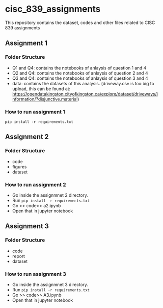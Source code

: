 # cisc_839_assignments
This repository contains the dataset, codes and other files related to CISC 839 assignments


## Assignment 1

### Folder Structure
- Q1 and Q4: contains the notebooks of anlaysis of question 1 and 4
- Q2 and Q4: contains the notebooks of anlaysis of question 2 and 4
- Q3 and Q4: contains the notebooks of anlaysis of question 3 and 4
- data: contains the datasets of this analysis. (driveway.csv is too big to upload, this can be found at: https://opendatakingston.cityofkingston.ca/explore/dataset/driveways/information/?disjunctive.material)

### How to run assignment 1

```pip install -r requirements.txt```


## Assignment 2 

### Folder Structure
- code
- figures
- dataset


### How to run assignment 2
- Go inside the assignmnet 2 directory.
- Run ```pip install -r requirements.txt```
- Go >> code>> a2.ipynb
- Open that in jupyter notebook

## Assignment 3 

### Folder Structure
- code
- report 
- dataset


### How to run assignment 3
- Go inside the assignmnet 3 directory.
- Run ```pip install -r requirements.txt```
- Go >> code>> A3.ipynb
- Open that in jupyter notebook
